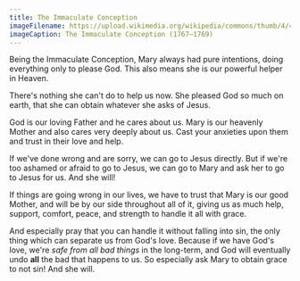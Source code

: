 ```yaml
---
title: The Immaculate Conception
imageFilename: https://upload.wikimedia.org/wikipedia/commons/thumb/4/4b/Inmaculada_Concepci%C3%B3n_%28Tiepolo%29.jpg/800px-Inmaculada_Concepci%C3%B3n_%28Tiepolo%29.jpg
imageCaption: The Immaculate Conception (1767–1769)
---
```


Being the Immaculate Conception, Mary always had pure intentions, doing everything only to please God. This also means she is our powerful helper in Heaven.

There's nothing she can't do to help us now. She pleased God so much on earth, that she can obtain whatever she asks of Jesus.

God is our loving Father and he cares about us. Mary is our heavenly Mother and also cares very deeply about us. Cast your anxieties upon them and trust in their love and help.

If we've done wrong and are sorry, we can go to Jesus directly. But if we're too ashamed or afraid to go to Jesus, we can go to Mary and ask her to go to Jesus for us. And she will!

If things are going wrong in our lives, we have to trust that Mary is our good Mother, and will be by our side throughout all of it, giving us as much help, support, comfort, peace, and strength to handle it all with grace.

And especially pray that you can handle it without falling into sin, the only thing which can separate us from God's love. Because if we have God's love, we're *safe from all bad things* in the long-term, and God will eventually undo **all** the bad that happens to us. So especially ask Mary to obtain grace to not sin! And she will.


